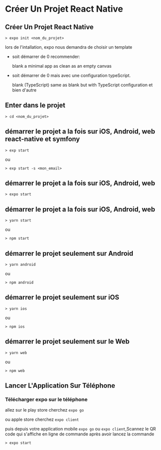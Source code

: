 #  Créer Un Projet React Native

##  Créer Un Projet React Native

    > expo init <nom_du_projet>

lors de l'intallation, expo nous demandra de choisir un template

- soit démarrer de 0 recommender: 

    blank                 a minimal app as clean as an empty canvas

- soit démarrer de 0 mais avec une configuration typeScript. 

    blank (TypeScript)    same as blank but with TypeScript configuration
et bien d'autre

## Enter dans le projet

    > cd <nom_du_projet>

## démarrer le projet a la fois sur iOS, Android, web react-native et symfony

    > exp start

ou 

    > exp start -s <mon_email>

## démarrer le projet a la fois sur iOS, Android, web

    > expo start

## démarrer le projet a la fois sur iOS, Android, web

    > yarn start

ou 

    > npm start

## démarrer le projet seulement sur Android 

    > yarn android

ou 

    > npm android

## démarrer le projet seulement sur iOS

    > yarn ios

ou 

    > npm ios


## démarrer le projet seulement sur le Web

    > yarn web

ou 

    > npm web

## Lancer L'Application Sur Téléphone

### Télécharger expo sur le téléphone

allez sur le play store cherchez `expo go`

ou apple store cherchez `expo client`

puis depuis votre application mobile `expo go` ou `expo client`,Scannez le QR code qui s'affiche en ligne de commande après avoir lancez la commande

    > expo start